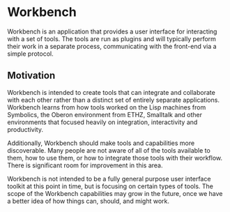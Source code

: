 # Workbench

Workbench is an application that provides a user interface for
interacting with a set of tools.  The tools are run as plugins
and will typically perform their work in a separate process,
communicating with the front-end via a simple protocol.

## Motivation

Workbench is intended to create tools that can integrate and
collaborate with each other rather than a distinct set of
entirely separate applications. Workbench learns from how
tools worked on the Lisp machines from Symbolics, the Oberon
environment from ETHZ, Smalltalk and other environments that
focused heavily on integration, interactivity and productivity.

Additionally, Workbench should make tools and capabilities
more discoverable. Many people are not aware of all of the
tools available to them, how to use them, or how to integrate
those tools with their workflow. There is significant room
for improvement in this area.

Workbench is not intended to be a fully general purpose user
interface toolkit at this point in time, but is focusing on
certain types of tools. The scope of the Workbench capabilities
may grow in the future, once we have a better idea of how things
can, should, and might work.
